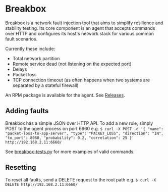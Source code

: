 Breakbox
========

Breakbox is a network fault injection tool that aims to simplify resilience and stability testing.
Its core component is an agent that accepts commands over HTTP and configures its host's network stack
for various common fault scenarios.

Currently these include:
-   Total network partition
-   Remote service dead (not listening on the expected port)
-   Delays
-   Packet loss
-   TCP connection timeout (as often happens when two systems are separated by a stateful firewall)

An RPM package is available for the agent. See [Releases](https://github.com/tomakehurst/breakbox/releases "Releases").

Adding faults
-------------
Breakbox has a simple JSON over HTTP API. To add a new rule, simply POST to the agent process on port 6660 e.g.
``
$ curl -X POST -d '{ "name": "packet-loss-to-app-server",
"type": "PACKET_LOSS",
"direction": "IN",
"to_port": 8080,
"probability": 0.2,
"correlation": 25 }' http://192.168.2.11:6660/
``

See [breakbox-tests.py](https://github.com/tomakehurst/breakbox/blob/master/agent/breakbox-tests.py "breakbox-tests.py")
for more examples of valid commands.

Resetting
---------
To reset all faults, send a DELETE request to the root path e.g.
``
$ curl -X DELETE http://192.168.2.11:6660/
``
